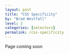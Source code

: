 ```yaml
---
layout: post
title: "CSS Specificity"
by: "Brad Westfall"
level: 3
categories: [selectors]
permalink: /css-specificity
---
```


Page coming soon